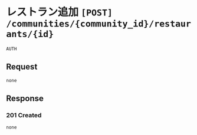 # レストラン追加 `[POST] /communities/{community_id}/restaurants/{id}`
`AUTH`

## Request
```
none
```

## Response

### 201 Created
```
none
```